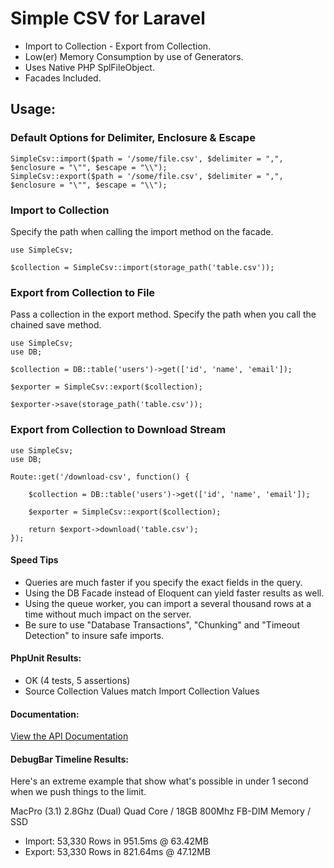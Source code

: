 # Simple CSV for Laravel
- Import to Collection - Export from Collection.
- Low(er) Memory Consumption by use of Generators.
- Uses Native PHP SplFileObject.
- Facades Included.

## Usage:

### Default Options for Delimiter, Enclosure & Escape
```
SimpleCsv::import($path = '/some/file.csv', $delimiter = ",", $enclosure = "\"", $escape = "\\");
SimpleCsv::export($path = '/some/file.csv', $delimiter = ",", $enclosure = "\"", $escape = "\\");
```

### Import to Collection
Specify the path when calling the import method on the facade.
```
use SimpleCsv;

$collection = SimpleCsv::import(storage_path('table.csv'));
```
### Export from Collection to File
Pass a collection in the export method.
Specify the path when you call the chained save method.
```
use SimpleCsv;
use DB;

$collection = DB::table('users')->get(['id', 'name', 'email']);

$exporter = SimpleCsv::export($collection);

$exporter->save(storage_path('table.csv'));
```
### Export from Collection to Download Stream
```
use SimpleCsv;
use DB;

Route::get('/download-csv', function() {

    $collection = DB::table('users')->get(['id', 'name', 'email']);

    $exporter = SimpleCsv::export($collection);
    
    return $export->download('table.csv');
});

```

#### Speed Tips
- Queries are much faster if you specify the exact fields in the query.
- Using the DB Facade instead of Eloquent can yield faster results as well.
- Using the queue worker, you can import a several thousand rows at a time without much impact on the server.
- Be sure to use "Database Transactions", "Chunking" and "Timeout Detection" to insure safe imports.


#### PhpUnit Results:
- OK (4 tests, 5 assertions)
- Source Collection Values match Import Collection Values

#### Documentation:
[View the API Documentation](https://cdn.rawgit.com/bayareawebpro/laravel-simple-csv/1737e6a4/_docs/index.html)


#### DebugBar Timeline Results:
Here's an extreme example that show what's possible in under 1 second when we push things to the limit.

MacPro (3.1) 2.8Ghz (Dual) Quad Core / 18GB 800Mhz FB-DIM Memory / SSD  

- Import: 53,330 Rows in 951.5ms @ 63.42MB
- Export: 53,330 Rows in 821.64ms @ 47.12MB

